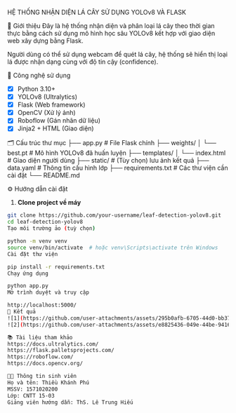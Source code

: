 HỆ THỐNG NHẬN DIỆN LÁ CÂY SỬ DỤNG YOLOv8 VÀ FLASK

📌 Giới thiệu
Đây là hệ thống nhận diện và phân loại lá cây theo thời gian thực bằng cách sử dụng mô hình học sâu YOLOv8 kết hợp với giao diện web xây dựng bằng Flask.

Người dùng có thể sử dụng webcam để quét lá cây, hệ thống sẽ hiển thị loại lá được nhận dạng cùng với độ tin cậy (confidence).

🧠 Công nghệ sử dụng
- [x] Python 3.10+
- [x] YOLOv8 (Ultralytics)
- [x] Flask (Web framework)
- [x] OpenCV (Xử lý ảnh)
- [x] Roboflow (Gán nhãn dữ liệu)
- [x] Jinja2 + HTML (Giao diện)

🗂️ Cấu trúc thư mục
├── app.py # File Flask chính
├── weights/
│ └── best.pt # Mô hình YOLOv8 đã huấn luyện
├── templates/
│ └── index.html # Giao diện người dùng
├── static/ # (Tùy chọn) lưu ảnh kết quả
├── data.yaml # Thông tin cấu hình lớp
├── requirements.txt # Các thư viện cần cài đặt
└── README.md


⚙️ Hướng dẫn cài đặt

1. **Clone project về máy**
```bash
git clone https://github.com/your-username/leaf-detection-yolov8.git
cd leaf-detection-yolov8
Tạo môi trường ảo (tuỳ chọn)

python -m venv venv
source venv/bin/activate  # hoặc venv\Scripts\activate trên Windows
Cài đặt thư viện

pip install -r requirements.txt
Chạy ứng dụng

python app.py
Mở trình duyệt và truy cập

http://localhost:5000/
📸 Kết quả
![1](https://github.com/user-attachments/assets/295b0afb-6705-44d0-bb37-ba31a0b631a7)
![2](https://github.com/user-attachments/assets/e8825436-049e-44be-9416-0db1baa7a30d)

📚 Tài liệu tham khảo
https://docs.ultralytics.com/
https://flask.palletsprojects.com/
https://roboflow.com/
https://docs.opencv.org/

👨‍💻 Thông tin sinh viên
Họ và tên: Thiều Khánh Phú
MSSV: 1571020200
Lớp: CNTT 15-03
Giảng viên hướng dẫn: ThS. Lê Trung Hiếu
